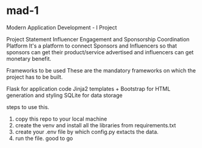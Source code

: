# mad-1
Modern Application Development - I Project

Project Statement
Influencer Engagement and Sponsorship Coordination Platform
It's a platform to connect Sponsors and Influencers so that sponsors can get their product/service advertised and influencers can get monetary benefit.

Frameworks to be used
These are the mandatory frameworks on which the project has to be built.


Flask for application code
Jinja2 templates + Bootstrap for HTML generation and styling
SQLite for data storage



steps to use this.
1) copy this repo to your local machine
2) create the venv and install all the libraries from requirements.txt
3) create your .env file by which config.py extacts the data.
4) run the file. good to go 

